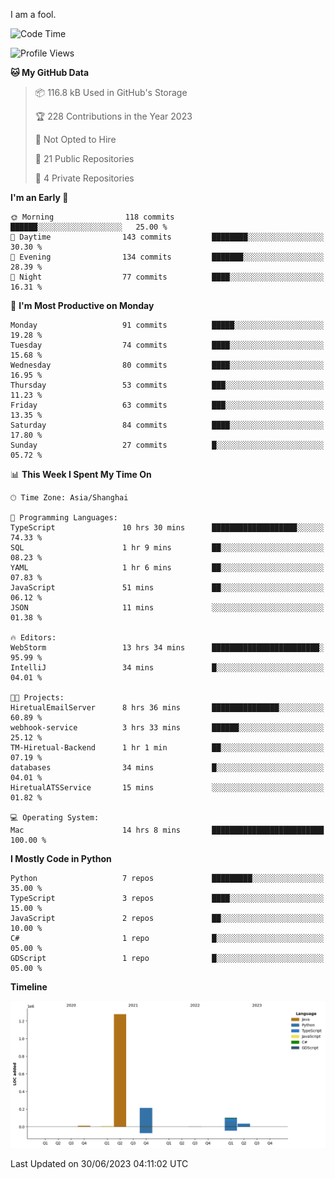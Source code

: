 I am a fool.

<!--START_SECTION:waka-->
![Code Time](http://img.shields.io/badge/Code%20Time-512%20hrs%2054%20mins-blue)

![Profile Views](http://img.shields.io/badge/Profile%20Views-3-blue)

**🐱 My GitHub Data** 

> 📦 116.8 kB Used in GitHub's Storage 
 > 
> 🏆 228 Contributions in the Year 2023
 > 
> 🚫 Not Opted to Hire
 > 
> 📜 21 Public Repositories 
 > 
> 🔑 4 Private Repositories 
 > 
**I'm an Early 🐤** 

```text
🌞 Morning                118 commits         ██████░░░░░░░░░░░░░░░░░░░   25.00 % 
🌆 Daytime                143 commits         ████████░░░░░░░░░░░░░░░░░   30.30 % 
🌃 Evening                134 commits         ███████░░░░░░░░░░░░░░░░░░   28.39 % 
🌙 Night                  77 commits          ████░░░░░░░░░░░░░░░░░░░░░   16.31 % 
```
📅 **I'm Most Productive on Monday** 

```text
Monday                   91 commits          █████░░░░░░░░░░░░░░░░░░░░   19.28 % 
Tuesday                  74 commits          ████░░░░░░░░░░░░░░░░░░░░░   15.68 % 
Wednesday                80 commits          ████░░░░░░░░░░░░░░░░░░░░░   16.95 % 
Thursday                 53 commits          ███░░░░░░░░░░░░░░░░░░░░░░   11.23 % 
Friday                   63 commits          ███░░░░░░░░░░░░░░░░░░░░░░   13.35 % 
Saturday                 84 commits          ████░░░░░░░░░░░░░░░░░░░░░   17.80 % 
Sunday                   27 commits          █░░░░░░░░░░░░░░░░░░░░░░░░   05.72 % 
```


📊 **This Week I Spent My Time On** 

```text
🕑︎ Time Zone: Asia/Shanghai

💬 Programming Languages: 
TypeScript               10 hrs 30 mins      ███████████████████░░░░░░   74.33 % 
SQL                      1 hr 9 mins         ██░░░░░░░░░░░░░░░░░░░░░░░   08.23 % 
YAML                     1 hr 6 mins         ██░░░░░░░░░░░░░░░░░░░░░░░   07.83 % 
JavaScript               51 mins             ██░░░░░░░░░░░░░░░░░░░░░░░   06.12 % 
JSON                     11 mins             ░░░░░░░░░░░░░░░░░░░░░░░░░   01.38 % 

🔥 Editors: 
WebStorm                 13 hrs 34 mins      ████████████████████████░   95.99 % 
IntelliJ                 34 mins             █░░░░░░░░░░░░░░░░░░░░░░░░   04.01 % 

🐱‍💻 Projects: 
HiretualEmailServer      8 hrs 36 mins       ███████████████░░░░░░░░░░   60.89 % 
webhook-service          3 hrs 33 mins       ██████░░░░░░░░░░░░░░░░░░░   25.12 % 
TM-Hiretual-Backend      1 hr 1 min          ██░░░░░░░░░░░░░░░░░░░░░░░   07.19 % 
databases                34 mins             █░░░░░░░░░░░░░░░░░░░░░░░░   04.01 % 
HiretualATSService       15 mins             ░░░░░░░░░░░░░░░░░░░░░░░░░   01.82 % 

💻 Operating System: 
Mac                      14 hrs 8 mins       █████████████████████████   100.00 % 
```

**I Mostly Code in Python** 

```text
Python                   7 repos             █████████░░░░░░░░░░░░░░░░   35.00 % 
TypeScript               3 repos             ████░░░░░░░░░░░░░░░░░░░░░   15.00 % 
JavaScript               2 repos             ██░░░░░░░░░░░░░░░░░░░░░░░   10.00 % 
C#                       1 repo              █░░░░░░░░░░░░░░░░░░░░░░░░   05.00 % 
GDScript                 1 repo              █░░░░░░░░░░░░░░░░░░░░░░░░   05.00 % 
```



**Timeline**

![Lines of Code chart](https://raw.githubusercontent.com/VeejaLiu/VeejaLiu/master/assets/bar_graph.png)


 Last Updated on 30/06/2023 04:11:02 UTC
<!--END_SECTION:waka-->
